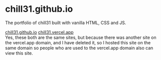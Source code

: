 # chill31.github.io
The portfolio of chill31 built with vanilla HTML, CSS and JS.

[chill31.github.io](https://chill31.github.io)
[chill31.vercel.app](https://chill31.vercel.app)
<br>
Yes, these both are the same sites, but because there was another site on the vercel.app domain, and I have deleted it, so I hosted this site on the same domain so people who are used to the vercel.app domain also can view this site.